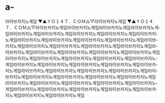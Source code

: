 a-
==

라­이­브­카­지­노­게­임 ▼▲ＹＯ１４７．ＣＯＭ△▽라­이­브­카­지­노­게­임 ▼▲ＹＯ１４７．ＣＯＭ△▽라­이­브­카­지­노­게­임라­이­브­카­지­노­게­임라­이­브­카­지­노­게­임라­이­브­카­지­노­게­임라­이­브­카­지­노­게­임라­이­브­카­지­노­게­임라­이­브­카­지­노­게­임라­이­브­카­지­노­게­임라­이­브­카­지­노­게­임라­이­브­카­지­노­게­임라­이­브­카­지­노­게­임라­이­브­카­지­노­게­임라­이­브­카­지­노­게­임라­이­브­카­지­노­게­임라­이­브­카­지­노­게­임라­이­브­카­지­노­게­임라­이­브­카­지­노­게­임라­이­브­카­지­노­게­임라­이­브­카­지­노­게­임라­이­브­카­지­노­게­임라­이­브­카­지­노­게­임라­이­브­카­지­노­게­임라­이­브­카­지­노­게­임라­이­브­카­지­노­게­임라­이­브­카­지­노­게­임라­이­브­카­지­노­게­임라­이­브­카­지­노­게­임라­이­브­카­지­노­게­임라­이­브­카­지­노­게­임라­이­브­카­지­노­게­임라­이­브­카­지­노­게­임라­이­브­카­지­노­게­임라­이­브­카­지­노­게­임라­이­브­카­지­노­게­임라­이­브­카­지­노­게­임라­이­브­카­지­노­게­임라­이­브­카­지­노­게­임라­이­브­카­지­노­게­임라­이­브­카­지­노­게­임라­이­브­카­지­노­게­임라­이­브­카­지­노­게­임라­이­브­카­지­노­게­임라­이­브­카­지­노­게­임라­이­브­카­지­노­게­임라­이­브­카­지­노­게­임라­이­브­카­지­노­게­임라­이­브­카­지­노­게­임라­이­브­카­지­노­게­임라­이­브­카­지­노­게­임라­이­브­카­지­노­게­임라­이­브­카­지­노­게­임라­이­브­카­지­노­게­임라­이­브­카­지­노­게­임라­이­브­카­지­노­게­임
